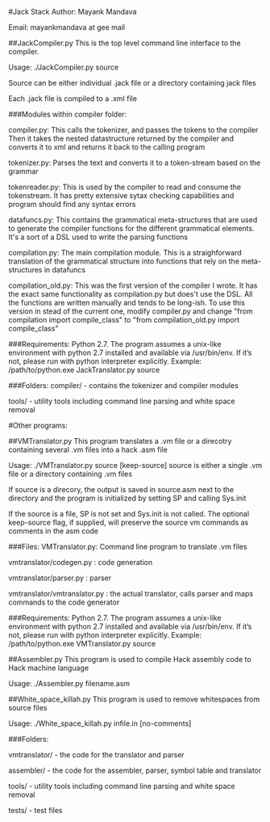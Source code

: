 #Jack Stack
Author: Mayank Mandava

Email: mayankmandava at gee mail

##JackCompiler.py
   This is the top level command line interface to the compiler. 

   Usage: ./JackCompiler.py source

   Source can be either individual .jack file or a directory containing jack files

   Each .jack file is compiled to a .xml file

###Modules within compiler folder:

   compiler.py: This calls the tokenizer, and passes the tokens to the compiler
      Then it takes the nested datastructure returned by the compiler and converts it to xml and returns it back to the calling program

   tokenizer.py: Parses the text and converts it to a token-stream based on the grammar

   tokenreader.py: This is used by the compiler to read and consume the tokenstream. It has pretty extensive sytax checking capabilities and program should find any syntax errors

   datafuncs.py: This contains the grammatical meta-structures that are used to generate the compiler functions for the different grammatical elements. It's a sort of a DSL used to write the parsing functions 

   compilation.py: The main compilation module. This is a straighforward translation of the grammatical structure into functions that rely on the meta-structures in datafuncs

   compilation_old.py: This was the first version of the compiler I wrote. It has the exact same functionality as compilation.py but does't use the DSL. All the functions are written manually and tends to be long-ish. To use this version in stead of the current one, modify compiler.py and change "from compilation import compile_class" to "from compilation_old.py import compile_class"


###Requirements:
 Python 2.7. The program assumes a unix-like environment with python 2.7 installed and available via /usr/bin/env. If it’s not, please run with python interpreter explicitly. Example: /path/to/python.exe JackTranslator.py source

###Folders:
 compiler/ - contains the tokenizer and compiler modules

 tools/ - utility tools including command line parsing and white space removal

#Other programs:

##VMTranslator.py
 This program translates a .vm file or a direcotry containing several .vm files into a hack .asm file

 Usage: ./VMTranslator.py source [keep-source]
 source is either a single .vm file or a directory containing .vm files

 If source is a direcory, the output is saved in source.asm next to the directory and the program is initialized by setting SP and calling Sys.init

 If the source is a file, SP is not set and Sys.init is not called. 
 The optional keep-source flag, if supplied, will preserve the source vm commands as comments in the asm code

###Files:
   VMTranslator.py: Command line program to translate .vm files 

   vmtranslator/codegen.py : code generation

   vmtranslator/parser.py : parser

   vmtranslator/vmtranslator.py : the actual translator, calls parser and maps commands to the code generator

###Requirements:
 Python 2.7. The program assumes a unix-like environment with python 2.7 installed and available via /usr/bin/env. If it’s not, please run with python interpreter explicitly. Example: /path/to/python.exe VMTranslator.py source

##Assembler.py
 This program is used to compile Hack assembly code to Hack machine language

 Usage: ./Assembler.py filename.asm

##White_space_killah.py
 This program is used to remove whitespaces from source files

 Usage: ./White_space_killah.py infile.in [no-comments]

###Folders:

 vmtranslator/ - the code for the translator and parser

 assembler/ - the code for the assembler, parser, symbol table and translator

 tools/ - utility tools including command line parsing and white space removal

 tests/ - test files

